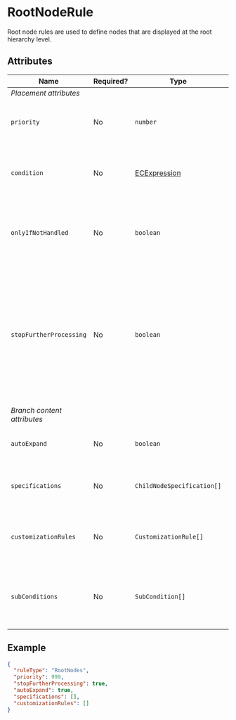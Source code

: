 # RootNodeRule

Root node rules are used to define nodes that are displayed at the root hierarchy level.

## Attributes

Name | Required? | Type | Default | Meaning
-|-|-|-|-
*Placement attributes* |
`priority` | No | `number` | `1000` | Defines the order in which presentation rules are evaluated.
`condition` | No | [ECExpression](../ECExpressions.md#rule-condition) |`""` | Defines a condition for the rule, which needs to be met in order to execute it.
`onlyIfNotHandled` | No | `boolean` | `false` | Should this rule be ignored if there is already an existing rule with a higher priority.
`stopFurtherProcessing` | No | `boolean` | `false` | Stop processing rules that have lower priority. Used in cases when recursion suppression is needed. **Note:** If this flag is set, `specifications` and `subConditions` are not processed.
*Branch content attributes* |
`autoExpand` | No | `boolean` | `false` | Automatically expand nodes created by this rule.
`specifications` | No | `ChildNodeSpecification[]` | `[]` | Specifications that define what content the rule returns.
`customizationRules` | No | `CustomizationRule[]` | `[]` | Customization rules that are applied for the content returned by this rule.
`subConditions` | No | `SubCondition[]` | `[]` | Specifies child node rules which are only used when specific condition is satisfied

## Example

```JSON
{
  "ruleType": "RootNodes",
  "priority": 999,
  "stopFurtherProcessing": true,
  "autoExpand": true,
  "specifications": [],
  "customizationRules": []
}
```

